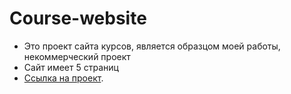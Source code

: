 # Course-website

- Это проект сайта курсов, является образцом моей работы, некоммерческий проект
- Сайт имеет 5 страниц
- [Ссылка на проект](https://yuliaalekhina.github.io/Course-website/dist/index.html).
